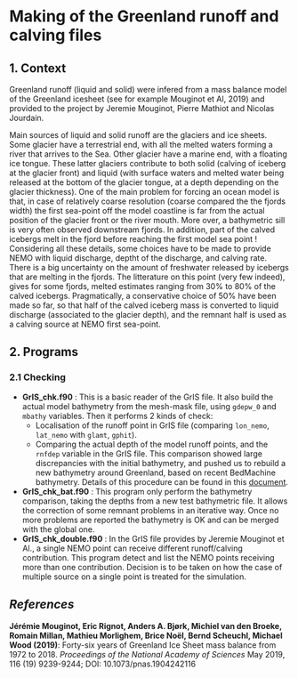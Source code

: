 # Making of the Greenland runoff and calving files
## 1. Context
Greenland runoff (liquid and solid) were infered from a mass balance model of the Greenland icesheet (see for example Mouginot et Al, 2019) and provided to 
the project by Jeremie Mouginot, Pierre Mathiot and Nicolas Jourdain. 

Main sources of liquid and solid runoff are the glaciers and ice sheets. Some glacier have  a terrestrial end, with all the melted waters forming 
a river that arrives to the Sea. Other glacier have a marine end, with a floating ice tongue.  These latter glaciers contribute to both solid 
(calving of iceberg at the glacier front) and liquid (with surface waters and melted water being released  at the bottom of the glacier tongue, at a depth 
depending on the glacier thickness). One of the main problem for forcing an ocean model is that, in case of relatively coarse resolution (coarse compared the the fjords
width) the first sea-point off the model coastline is far from the actual position of the glacier front or the river mouth. More over, a bathymetric sill is very often 
observed downstream fjords. In addition, part of the calved icebergs melt in the fjord before reaching the first model sea point !  Considering all these details, some 
choices have to be made to provide NEMO with liquid discharge, deptht of the discharge, and calving rate.  There is a big uncertainty on the amount of freshwater released by 
icebergs that are melting in the fjords.  The litterature on this point (very few indeed), gives for some fjords, melted estimates ranging from 30% to 80%  of the calved icebergs. Pragmatically, a conservative choice of 50% have been made so far, so that half of the calved iceberg mass is converted to liquid discharge (associated to the glacier depth), and the remnant half is used as a calving source at NEMO first sea-point.


## 2. Programs
### 2.1 Checking
  * **GrIS_chk.f90** : This is a basic reader of the GrIS file. It also build the actual model bathymetry from the mesh-mask file, using `gdepw_0` and `mbathy` variables. Then it performs 2 kinds of check:
    * Localisation of the runoff point in GrIS file (comparing `lon_nemo`, `lat_nemo` with `glamt`, `gphit`).
    * Comparing the actual depth of the model runoff points, and the `rnfdep` variable in the GrIS file. This comparison showed large discrepancies with the initial bathymetry, and pushed us to rebuild a new bathymetry around Greenland, based on recent BedMachine bathymetry. Details of this procedure can be found in this [document](../GREENLAND-BATHY/README.md).
  * **GrIS_chk_bat.f90** : This program only perform the bathymetry comparison, taking the depths from a new test bathymetric file. It allows the correction of some remnant problems in an
iterative way.  Once no more problems are reported the bathymetry is OK and can be merged with the global one.
  * **GrIS_chk_double.f90** : In the GrIS file provides by Jeremie Mouginot et Al., a single NEMO point can receive different runoff/calving contribution. This program detect and list the NEMO points receiving more than one contribution. Decision is to be taken on how the case of multiple source on a single point is treated for the simulation.

## *References*
**Jérémie Mouginot, Eric Rignot, Anders A. Bjørk, Michiel van den Broeke, Romain Millan, Mathieu Morlighem, Brice Noël, Bernd Scheuchl, Michael Wood (2019)**:
Forty-six years of Greenland Ice Sheet mass balance from 1972 to 2018. *Proceedings of the National Academy of Sciences* May 2019, 116 (19) 9239-9244; DOI: 10.1073/pnas.1904242116

